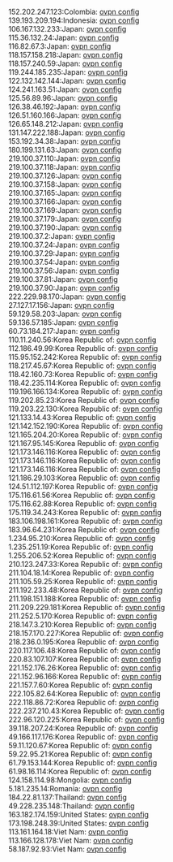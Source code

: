 152.202.247.123:Colombia: [ovpn config](vpn/152_202_247_123.ovpn)  
139.193.209.194:Indonesia: [ovpn config](vpn/139_193_209_194.ovpn)  
106.167.132.233:Japan: [ovpn config](vpn/106_167_132_233.ovpn)  
115.36.132.24:Japan: [ovpn config](vpn/115_36_132_24.ovpn)  
116.82.67.3:Japan: [ovpn config](vpn/116_82_67_3.ovpn)  
118.157.158.218:Japan: [ovpn config](vpn/118_157_158_218.ovpn)  
118.157.240.59:Japan: [ovpn config](vpn/118_157_240_59.ovpn)  
119.244.185.235:Japan: [ovpn config](vpn/119_244_185_235.ovpn)  
122.132.142.144:Japan: [ovpn config](vpn/122_132_142_144.ovpn)  
124.241.163.51:Japan: [ovpn config](vpn/124_241_163_51.ovpn)  
125.56.89.96:Japan: [ovpn config](vpn/125_56_89_96.ovpn)  
126.38.46.192:Japan: [ovpn config](vpn/126_38_46_192.ovpn)  
126.51.160.166:Japan: [ovpn config](vpn/126_51_160_166.ovpn)  
126.65.148.212:Japan: [ovpn config](vpn/126_65_148_212.ovpn)  
131.147.222.188:Japan: [ovpn config](vpn/131_147_222_188.ovpn)  
153.192.34.38:Japan: [ovpn config](vpn/153_192_34_38.ovpn)  
180.199.131.63:Japan: [ovpn config](vpn/180_199_131_63.ovpn)  
219.100.37.110:Japan: [ovpn config](vpn/219_100_37_110.ovpn)  
219.100.37.118:Japan: [ovpn config](vpn/219_100_37_118.ovpn)  
219.100.37.126:Japan: [ovpn config](vpn/219_100_37_126.ovpn)  
219.100.37.158:Japan: [ovpn config](vpn/219_100_37_158.ovpn)  
219.100.37.165:Japan: [ovpn config](vpn/219_100_37_165.ovpn)  
219.100.37.166:Japan: [ovpn config](vpn/219_100_37_166.ovpn)  
219.100.37.169:Japan: [ovpn config](vpn/219_100_37_169.ovpn)  
219.100.37.179:Japan: [ovpn config](vpn/219_100_37_179.ovpn)  
219.100.37.190:Japan: [ovpn config](vpn/219_100_37_190.ovpn)  
219.100.37.2:Japan: [ovpn config](vpn/219_100_37_2.ovpn)  
219.100.37.24:Japan: [ovpn config](vpn/219_100_37_24.ovpn)  
219.100.37.29:Japan: [ovpn config](vpn/219_100_37_29.ovpn)  
219.100.37.54:Japan: [ovpn config](vpn/219_100_37_54.ovpn)  
219.100.37.56:Japan: [ovpn config](vpn/219_100_37_56.ovpn)  
219.100.37.81:Japan: [ovpn config](vpn/219_100_37_81.ovpn)  
219.100.37.90:Japan: [ovpn config](vpn/219_100_37_90.ovpn)  
222.229.98.170:Japan: [ovpn config](vpn/222_229_98_170.ovpn)  
27.127.17.156:Japan: [ovpn config](vpn/27_127_17_156.ovpn)  
59.129.58.203:Japan: [ovpn config](vpn/59_129_58_203.ovpn)  
59.136.57.185:Japan: [ovpn config](vpn/59_136_57_185.ovpn)  
60.73.184.217:Japan: [ovpn config](vpn/60_73_184_217.ovpn)  
110.11.240.56:Korea Republic of: [ovpn config](vpn/110_11_240_56.ovpn)  
112.186.49.99:Korea Republic of: [ovpn config](vpn/112_186_49_99.ovpn)  
115.95.152.242:Korea Republic of: [ovpn config](vpn/115_95_152_242.ovpn)  
118.217.45.67:Korea Republic of: [ovpn config](vpn/118_217_45_67.ovpn)  
118.42.160.73:Korea Republic of: [ovpn config](vpn/118_42_160_73.ovpn)  
118.42.235.114:Korea Republic of: [ovpn config](vpn/118_42_235_114.ovpn)  
119.196.166.134:Korea Republic of: [ovpn config](vpn/119_196_166_134.ovpn)  
119.202.85.23:Korea Republic of: [ovpn config](vpn/119_202_85_23.ovpn)  
119.203.22.130:Korea Republic of: [ovpn config](vpn/119_203_22_130.ovpn)  
121.133.14.43:Korea Republic of: [ovpn config](vpn/121_133_14_43.ovpn)  
121.142.152.190:Korea Republic of: [ovpn config](vpn/121_142_152_190.ovpn)  
121.165.204.20:Korea Republic of: [ovpn config](vpn/121_165_204_20.ovpn)  
121.167.95.145:Korea Republic of: [ovpn config](vpn/121_167_95_145.ovpn)  
121.173.146.116:Korea Republic of: [ovpn config](vpn/121_173_146_116.ovpn)  
121.173.146.116:Korea Republic of: [ovpn config](vpn/121_173_146_116.ovpn)  
121.173.146.116:Korea Republic of: [ovpn config](vpn/121_173_146_116.ovpn)  
121.186.29.103:Korea Republic of: [ovpn config](vpn/121_186_29_103.ovpn)  
124.51.112.197:Korea Republic of: [ovpn config](vpn/124_51_112_197.ovpn)  
175.116.61.56:Korea Republic of: [ovpn config](vpn/175_116_61_56.ovpn)  
175.116.62.88:Korea Republic of: [ovpn config](vpn/175_116_62_88.ovpn)  
175.119.34.243:Korea Republic of: [ovpn config](vpn/175_119_34_243.ovpn)  
183.106.198.161:Korea Republic of: [ovpn config](vpn/183_106_198_161.ovpn)  
183.96.64.231:Korea Republic of: [ovpn config](vpn/183_96_64_231.ovpn)  
1.234.95.210:Korea Republic of: [ovpn config](vpn/1_234_95_210.ovpn)  
1.235.251.19:Korea Republic of: [ovpn config](vpn/1_235_251_19.ovpn)  
1.255.206.52:Korea Republic of: [ovpn config](vpn/1_255_206_52.ovpn)  
210.123.247.33:Korea Republic of: [ovpn config](vpn/210_123_247_33.ovpn)  
211.104.18.14:Korea Republic of: [ovpn config](vpn/211_104_18_14.ovpn)  
211.105.59.25:Korea Republic of: [ovpn config](vpn/211_105_59_25.ovpn)  
211.192.233.48:Korea Republic of: [ovpn config](vpn/211_192_233_48.ovpn)  
211.198.151.188:Korea Republic of: [ovpn config](vpn/211_198_151_188.ovpn)  
211.209.229.181:Korea Republic of: [ovpn config](vpn/211_209_229_181.ovpn)  
211.252.5.170:Korea Republic of: [ovpn config](vpn/211_252_5_170.ovpn)  
218.147.3.210:Korea Republic of: [ovpn config](vpn/218_147_3_210.ovpn)  
218.157.170.227:Korea Republic of: [ovpn config](vpn/218_157_170_227.ovpn)  
218.236.0.195:Korea Republic of: [ovpn config](vpn/218_236_0_195.ovpn)  
220.117.106.48:Korea Republic of: [ovpn config](vpn/220_117_106_48.ovpn)  
220.83.107.107:Korea Republic of: [ovpn config](vpn/220_83_107_107.ovpn)  
221.152.176.26:Korea Republic of: [ovpn config](vpn/221_152_176_26.ovpn)  
221.152.96.166:Korea Republic of: [ovpn config](vpn/221_152_96_166.ovpn)  
221.157.7.60:Korea Republic of: [ovpn config](vpn/221_157_7_60.ovpn)  
222.105.82.64:Korea Republic of: [ovpn config](vpn/222_105_82_64.ovpn)  
222.118.86.72:Korea Republic of: [ovpn config](vpn/222_118_86_72.ovpn)  
222.237.210.43:Korea Republic of: [ovpn config](vpn/222_237_210_43.ovpn)  
222.96.120.225:Korea Republic of: [ovpn config](vpn/222_96_120_225.ovpn)  
39.118.207.24:Korea Republic of: [ovpn config](vpn/39_118_207_24.ovpn)  
49.166.117.176:Korea Republic of: [ovpn config](vpn/49_166_117_176.ovpn)  
59.11.120.67:Korea Republic of: [ovpn config](vpn/59_11_120_67.ovpn)  
59.22.95.21:Korea Republic of: [ovpn config](vpn/59_22_95_21.ovpn)  
61.79.153.144:Korea Republic of: [ovpn config](vpn/61_79_153_144.ovpn)  
61.98.16.114:Korea Republic of: [ovpn config](vpn/61_98_16_114.ovpn)  
124.158.114.98:Mongolia: [ovpn config](vpn/124_158_114_98.ovpn)  
5.181.235.14:Romania: [ovpn config](vpn/5_181_235_14.ovpn)  
184.22.81.137:Thailand: [ovpn config](vpn/184_22_81_137.ovpn)  
49.228.235.148:Thailand: [ovpn config](vpn/49_228_235_148.ovpn)  
163.182.174.159:United States: [ovpn config](vpn/163_182_174_159.ovpn)  
173.198.248.39:United States: [ovpn config](vpn/173_198_248_39.ovpn)  
113.161.164.18:Viet Nam: [ovpn config](vpn/113_161_164_18.ovpn)  
113.166.128.178:Viet Nam: [ovpn config](vpn/113_166_128_178.ovpn)  
58.187.92.93:Viet Nam: [ovpn config](vpn/58_187_92_93.ovpn)  
